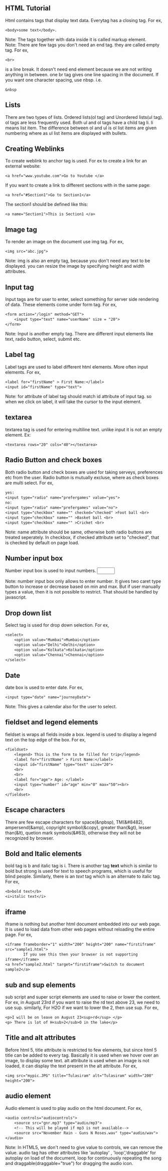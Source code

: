 HTML Tutorial
-------------
Html contains tags that display text data. Everytag has a closing tag. For ex, 
    
    <body>some text</body>.

Note: The tags together with data inside it is called markup element. <br>
Note: There are few tags you don't need an end tag. they are called empty tag. For ex, 
  
    <br> 
is a line break. It doesn't need end element because we are not writing anything in between. one br tag gives one line spacing in the document. If you want one character spacing, use nbsp. i.e.

    &nbsp
    
Lists
-----
There are two types of lists. Ordered lists(ol tag) and Unordered lists(ul tag). ol tags are less frequently used. Both ul and ol tags have a child tag li. li means list item. The difference between ol and ul is ol list items are given numbering where as ul list items are displayed with bullets.

Creating Weblinks
-----------------
To create weblink to anchor tag is used. For ex to create a link for an external website:
    
    <a href="www.youtube.com">Go to Youtube </a>
    
If you want to create a link to different sections with in the same page:
    
    <a href="#Section1">Go to Section1</a>

The section1 should be defined like this:
    
    <a name="Section1">This is Section1 </a>

Image tag
---------
To render an image on the document use img tag. For ex,
    
    <img src="abc.jpg">

Note: img is also an empty tag, because you don't need any text to be displayed. you can resize the image by specifying height and width attributes.

Input tag
---------
Input tags are for user to enter, select something for server side rendering of data. These elements come under form tag. For ex,

    <form action="/login" method="GET">
        <input type="text" name="userName" size = "20">
    </form>
 
Note: Input is another empty tag. There are different input elements like text, radio button, select, submit etc.

Label tag
---------
Label tags are used to label different html elements. More often input elements. For ex,
    
    <label for="firstName" > First Name:</label>
    <input id="firstName" type="text">

Note: for attribute of label tag should match id attribute of input tag. so when we click on label, it will take the cursor to the input element.

textarea
---------
textarea tag is used for entering multiline text. unlike input it is not an empty element. Ex:
    
    <textarea rows="20" cols="40"></textarea>

Radio Button and check boxes
----------------------------
Both radio button and check boxes are used for taking serveys, preferences etc from the user. Radio button is mutually excluse, where as check boxes are multi select. For ex,
    
    yes:
    <input type="radio" name="prefergames" value="yes">
    no:
    <input type="radio" name="prefergames" value="no">
    <input type="checkbox" name="" checked="checked" >Foot ball <br>
    <input type="checkbox" name="" >Basket ball <br>
    <input type="checkbox" name="" >Cricket <br>

Note: name attribute should be same, otherwise both radio buttons are treated seperately. In checkbox, if checked attribute set to "checked", that is checked by default on page load.

Number input box
----------------
Number input box is used to input numbers.
    <input type="number" min="0" max="50">
    
Note: number input box only allows to enter number. It gives two caret type button to increase or decrease based on min and max. But if user manually types a value, then it is not possible to restrict. That should be handled by javascript.


Drop down list
--------------
Select tag is used for drop down selection. For ex,
    
    <select>
        <option value="Mumbai">Mumbai</option>
        <option value="Delhi">Delhi</option>
        <option value="Kolkata">Kolkata</option>
        <option value="Chennai">Chennai</option>
    </select>
    
Date 
-----
date box is used to enter date. For ex,

    <input type="date" name="journeyDate"> 
    
Note: This gives a calendar also for the user to select.    

fieldset and legend elements
----------------------------
fieldset is wraps all fields inside a box. legend is used to display a legend text on the top edge of the box. For ex,

    <fieldset>
		<legend> This is the form to be filled for trip</legend>
		<label for="firstName" > First Name:</label>
		<input id="firstName" type="text" size="20">
		<br>
		<br>
		<label for="age"> Age: </label>
		<input type="number" id="age" min="0" max="50"><br>
		<br>
    </fieldset>    

Escape characters
------------------
There are few escape characters for space(&npbsp), TM(&#8482), ampersend(&amp), copyright symbol(&copy), greater than(&gt), lesser than(&lt), quetion mark symbols(&#63), otherwise they will not be recognized by browser. 

Bold and Italic elements
------------------------
bold tag is b and italic tag is i. There is another tag <strong>text</strong> which is similar to bold but strong is used for text to speech programs, which is useful for blind people. Similarly, there is an <em>text</em> tag which is an alternate to italic tag. For ex,

	<b>bold text</b>
	<i>italic text</i>

iframe
------
iframe is nothing but another html document embedded into our web page. It is used to load data from other web pages without reloading the entire page. For ex,
	
	<iframe frameborder="1" width="200" height="200" name="firstiframe" src="sample1.html"> 
	        If you see this then your browser is not supporting iframe</iframe>
	<a href="sample2.html" target="firstiframe">Switch to document sample2</a>

sub and sup elements
---------------------
sub script and super script elements are used to raise or lower the content. For ex, in August 23rd if you want to raise the rd text above 23, we need to use sup. similarly, For H2O if we want to lower the 2, then use sup. For ex,
	
	<p>I will be on leave on August 23<sup>rd</sup> </p>
	<p> There is lot of H<sub>2</sub>O in the lake</p>
	
Title and alt attributes
------------------------
Before html 5, title attribute is restricted to few elements, but since html 5 title can be added to every tag. Basically it is used when we hover over an image, to display some text. alt attribute is used when an image is not loaded, it can display the text present in the alt attribute. For ex,
	
	<img src="mypic.JPG" title="Tulasiram" alt="Tulasiram" width="200" height="200">
	
audio element
--------------
Audio element is used to play audio on the html document. For ex,
	
	<audio controls="audiocontrols">
		<source src="gnr.mp3" type="audio/mp3">
		<!-- This will be played if mp3 is not available-->
		<source src="November Rain - Guns N Roses.wav" type="audio/wav">
	</audio>
	
Note: In HTML5, we don't need to give value to controls, we can remove the value. audio tag has other attributes like 'autoplay' , 'loop','draggable' for autoplay on load of the document, loop for continuously repeating the song and draggable(draggable="true") for dragging the audio icon.

